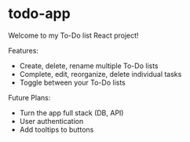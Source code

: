 # todo-app

Welcome to my To-Do list React project!

Features:
- Create, delete, rename multiple To-Do lists
- Complete, edit, reorganize, delete individual tasks
- Toggle between your To-Do lists


Future Plans:
- Turn the app full stack (DB, API)
- User authentication
- Add tooltips to buttons
